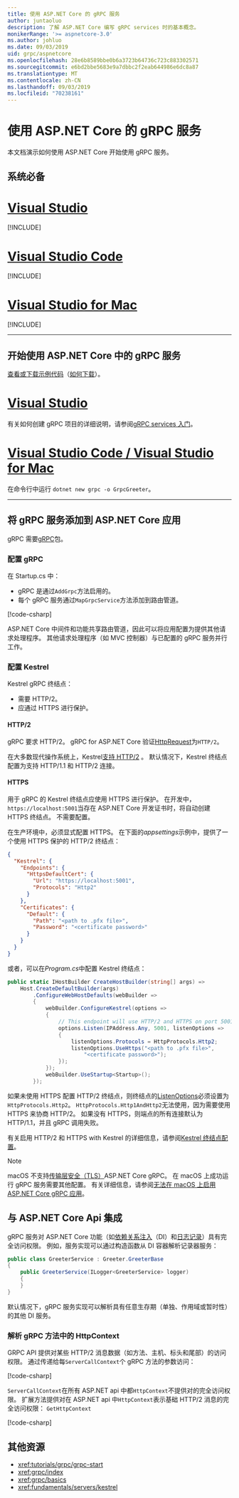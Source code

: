 ```yaml
---
title: 使用 ASP.NET Core 的 gRPC 服务
author: juntaoluo
description: 了解 ASP.NET Core 编写 gRPC services 时的基本概念。
monikerRange: '>= aspnetcore-3.0'
ms.author: johluo
ms.date: 09/03/2019
uid: grpc/aspnetcore
ms.openlocfilehash: 28e6b8589bbe0b6a3723b64736c723c883302571
ms.sourcegitcommit: e6bd2bbe5683e9a7dbbc2f2eab644986e6dc8a87
ms.translationtype: MT
ms.contentlocale: zh-CN
ms.lasthandoff: 09/03/2019
ms.locfileid: "70238161"
---
```

# <a name="grpc-services-with-aspnet-core"></a>使用 ASP.NET Core 的 gRPC 服务

本文档演示如何使用 ASP.NET Core 开始使用 gRPC 服务。

## <a name="prerequisites"></a>系统必备

# <a name="visual-studiotabvisual-studio"></a>[Visual Studio](#tab/visual-studio)

[!INCLUDE[](~/includes/net-core-prereqs-vs-3.0.md)]

# <a name="visual-studio-codetabvisual-studio-code"></a>[Visual Studio Code](#tab/visual-studio-code)

[!INCLUDE[](~/includes/net-core-prereqs-vsc-3.0.md)]

# <a name="visual-studio-for-mactabvisual-studio-mac"></a>[Visual Studio for Mac](#tab/visual-studio-mac)

[!INCLUDE[](~/includes/net-core-prereqs-mac-3.0.md)]

---

## <a name="get-started-with-grpc-service-in-aspnet-core"></a>开始使用 ASP.NET Core 中的 gRPC 服务

[查看或下载示例代码](https://github.com/aspnet/AspNetCore.Docs/tree/master/aspnetcore/tutorials/grpc/grpc-start/sample)（[如何下载](xref:index#how-to-download-a-sample)）。

# <a name="visual-studiotabvisual-studio"></a>[Visual Studio](#tab/visual-studio)

有关如何创建 gRPC 项目的详细说明，请参阅[gRPC services 入门](xref:tutorials/grpc/grpc-start)。

# <a name="visual-studio-code--visual-studio-for-mactabvisual-studio-codevisual-studio-mac"></a>[Visual Studio Code / Visual Studio for Mac](#tab/visual-studio-code+visual-studio-mac)

在命令行中运行 `dotnet new grpc -o GrpcGreeter`。

---

## <a name="add-grpc-services-to-an-aspnet-core-app"></a>将 gRPC 服务添加到 ASP.NET Core 应用

gRPC 需要[gRPC](https://www.nuget.org/packages/Grpc.AspNetCore)包。

### <a name="configure-grpc"></a>配置 gRPC

在 Startup.cs 中：

* gRPC 是通过`AddGrpc`方法启用的。
* 每个 gRPC 服务通过`MapGrpcService`方法添加到路由管道。

[!code-csharp[](~/tutorials/grpc/grpc-start/sample/GrpcGreeter/Startup.cs?name=snippet&highlight=7,24)]

ASP.NET Core 中间件和功能共享路由管道，因此可以将应用配置为提供其他请求处理程序。 其他请求处理程序（如 MVC 控制器）与已配置的 gRPC 服务并行工作。

### <a name="configure-kestrel"></a>配置 Kestrel

Kestrel gRPC 终结点：

* 需要 HTTP/2。
* 应通过 HTTPS 进行保护。

#### <a name="http2"></a>HTTP/2

gRPC 要求 HTTP/2。 gRPC for ASP.NET Core 验证[HttpRequest](xref:Microsoft.AspNetCore.Http.HttpRequest.Protocol*)为`HTTP/2`。

在大多数现代操作系统上，Kestrel[支持 HTTP/2](xref:fundamentals/servers/kestrel#http2-support) 。 默认情况下，Kestrel 终结点配置为支持 HTTP/1.1 和 HTTP/2 连接。

#### <a name="https"></a>HTTPS

用于 gRPC 的 Kestrel 终结点应使用 HTTPS 进行保护。 在开发中， `https://localhost:5001`当存在 ASP.NET Core 开发证书时，将自动创建 HTTPS 终结点。 不需要配置。

在生产环境中，必须显式配置 HTTPS。 在下面的*appsettings*示例中，提供了一个使用 HTTPS 保护的 HTTP/2 终结点：

```json
{
  "Kestrel": {
    "Endpoints": {
      "HttpsDefaultCert": {
        "Url": "https://localhost:5001",
        "Protocols": "Http2"
      }
    },
    "Certificates": {
      "Default": {
        "Path": "<path to .pfx file>",
        "Password": "<certificate password>"
      }
    }
  }
}
```

或者，可以在*Program.cs*中配置 Kestrel 终结点：

```csharp
public static IHostBuilder CreateHostBuilder(string[] args) =>
    Host.CreateDefaultBuilder(args)
        .ConfigureWebHostDefaults(webBuilder =>
        {
            webBuilder.ConfigureKestrel(options =>
            {
                // This endpoint will use HTTP/2 and HTTPS on port 5001.
                options.Listen(IPAddress.Any, 5001, listenOptions =>
                {
                    listenOptions.Protocols = HttpProtocols.Http2;
                    listenOptions.UseHttps("<path to .pfx file>", 
                        "<certificate password>");
                });
            });
            webBuilder.UseStartup<Startup>();
        });
```

如果未使用 HTTPS 配置 HTTP/2 终结点，则终结点的[ListenOptions](xref:fundamentals/servers/kestrel#listenoptionsprotocols)必须设置为`HttpProtocols.Http2`。 `HttpProtocols.Http1AndHttp2`无法使用，因为需要使用 HTTPS 来协商 HTTP/2。 如果没有 HTTPS，则端点的所有连接默认为 HTTP/1.1，并且 gRPC 调用失败。

有关启用 HTTP/2 和 HTTPS with Kestrel 的详细信息，请参阅[Kestrel 终结点配置](xref:fundamentals/servers/kestrel#endpoint-configuration)。

> [!NOTE]
> macOS 不支持[传输层安全（TLS）](https://tools.ietf.org/html/rfc5246)ASP.NET Core gRPC。 在 macOS 上成功运行 gRPC 服务需要其他配置。 有关详细信息，请参阅[无法在 macOS 上启用 ASP.NET Core gRPC 应用](xref:grpc/troubleshoot#unable-to-start-aspnet-core-grpc-app-on-macos)。

## <a name="integration-with-aspnet-core-apis"></a>与 ASP.NET Core Api 集成

gRPC 服务对 ASP.NET Core 功能（如[依赖关系注入](xref:fundamentals/dependency-injection)（DI）和[日志记录](xref:fundamentals/logging/index)）具有完全访问权限。 例如，服务实现可以通过构造函数从 DI 容器解析记录器服务：

```csharp
public class GreeterService : Greeter.GreeterBase
{
    public GreeterService(ILogger<GreeterService> logger)
    {
    }
}
```

默认情况下，gRPC 服务实现可以解析具有任意生存期（单独、作用域或暂时性）的其他 DI 服务。

### <a name="resolve-httpcontext-in-grpc-methods"></a>解析 gRPC 方法中的 HttpContext

GRPC API 提供对某些 HTTP/2 消息数据（如方法、主机、标头和尾部）的访问权限。 通过传递给每`ServerCallContext`个 gRPC 方法的参数访问：

[!code-csharp[](~/grpc/aspnetcore/sample/GrcpService/GreeterService.cs?highlight=3-4&name=snippet)]

`ServerCallContext`在所有 ASP.NET api 中都`HttpContext`不提供对的完全访问权限。 扩展方法提供对在 ASP.NET api 中`HttpContext`表示基础 HTTP/2 消息的完全访问权限： `GetHttpContext`

[!code-csharp[](~/grpc/aspnetcore/sample/GrcpService/GreeterService2.cs?highlight=6-7&name=snippet)]

## <a name="additional-resources"></a>其他资源

* <xref:tutorials/grpc/grpc-start>
* <xref:grpc/index>
* <xref:grpc/basics>
* <xref:fundamentals/servers/kestrel>
